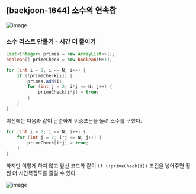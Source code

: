 ## [baekjoon-1644] 소수의 연속합

![image](https://user-images.githubusercontent.com/22045163/123810129-21dfc180-d92d-11eb-881a-48f1d52a544a.png)

### 소수 리스트 만들기 - 시간 더 줄이기

```java
List<Integer> primes = new ArrayList<>();
boolean[] primeCheck = new boolean[N+1];

for (int i = 2; i <= N; i++) {
    if (!primeCheck[i]) {
        primes.add(i);
        for (int j = 2; i*j <= N; j++) {
            primeCheck[i*j] = true;
        }
    }
}
```

이전에는 다음과 같이 단순하게 이중포문을 돌려 소수를 구했다.

```java
for (int i = 2; i <= N; i++) {
    for (int j = 2; i*j <= N; j++) {
        primeCheck[i*j] = true;
    }
}
```

하지만 이렇게 하지 않고 앞선 코드와 같이 `if (!primeCheck[i])` 조건을 넣어주면 훨씬 더 시간복잡도를 줄일 수 있다.

![image](https://user-images.githubusercontent.com/22045163/123810175-2c01c000-d92d-11eb-9acb-6ce98393acd8.png)

